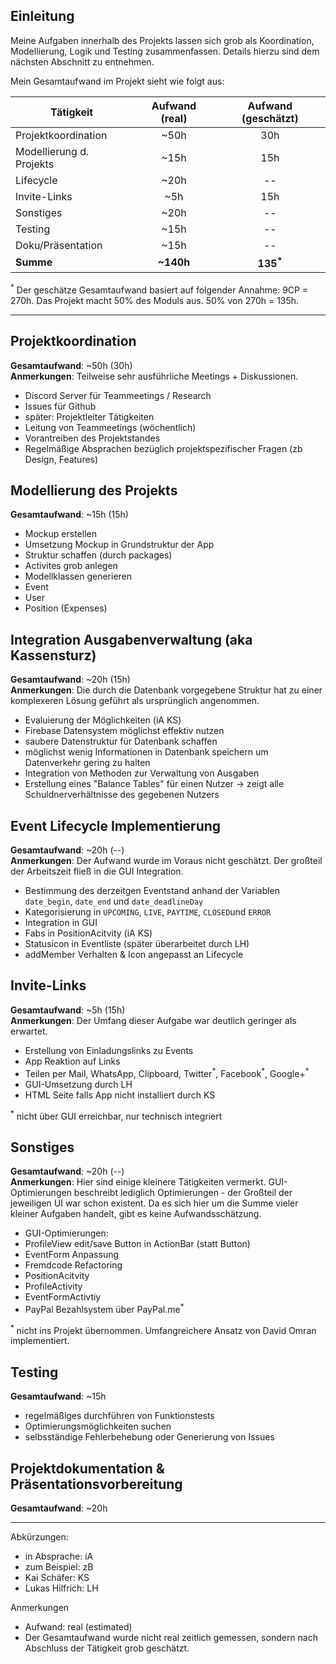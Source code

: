 
## Einleitung

Meine Aufgaben innerhalb des Projekts lassen sich grob als Koordination, Modellierung, Logik und Testing zusammenfassen. Details hierzu sind dem nächsten Abschnitt zu entnehmen.

Mein Gesamtaufwand im Projekt sieht wie folgt aus:

| Tätigkeit                 | Aufwand (real)  | Aufwand (geschätzt) |
|---------------------------|:---------------:|:-------------------:|
|Projektkoordination        | ~50h            | 30h                 |
|Modellierung d. Projekts   | ~15h            | 15h                 |
|Lifecycle                  | ~20h            | --                  |
|Invite-Links               | ~5h             | 15h                 |
|Sonstiges                  | ~20h            | --                  |
|Testing                    | ~15h            | --                  |
|Doku/Präsentation          | ~15h            | --                  |
|**Summe**                  | **~140h**       | **135<sup>\*</sup>**|


<sup>\*</sup> Der geschätze Gesamtaufwand basiert auf folgender Annahme: 9CP = 270h. Das Projekt macht 50% des Moduls aus. 50% von 270h = 135h.

_____

##	Projektkoordination

**Gesamtaufwand**: ~50h (30h)  
**Anmerkungen**: Teilweise sehr ausführliche Meetings + Diskussionen.

- Discord Server für Teammeetings / Research
- Issues für Github
- später: Projektleiter Tätigkeiten
 - Leitung von Teammeetings (wöchentlich)
 - Vorantreiben des Projektstandes
 - Regelmäßige Absprachen bezüglich projektspezifischer Fragen (zb Design, Features)

##	Modellierung des Projekts

**Gesamtaufwand**: ~15h (15h)  

- Mockup erstellen
- Umsetzung Mockup in Grundstruktur der App
 - Struktur schaffen (durch packages)
 - Activites grob anlegen
- Modellklassen generieren
 - Event
 - User
 - Position (Expenses)

## Integration Ausgabenverwaltung (aka Kassensturz)

**Gesamtaufwand**: ~20h (15h)  
**Anmerkungen**: Die durch die Datenbank vorgegebene Struktur hat zu einer komplexeren Lösung geführt als ursprünglich angenommen.

- Evaluierung der Möglichkeiten (iA KS)
 - Firebase Datensystem möglichst effektiv nutzen
 - saubere Datenstruktur für Datenbank schaffen
 - möglichst wenig Informationen in Datenbank speichern um Datenverkehr gering zu halten
- Integration von Methoden zur Verwaltung von Ausgaben
 - Erstellung eines "Balance Tables" für einen Nutzer -> zeigt alle Schuldnerverhältnisse des gegebenen Nutzers

## Event Lifecycle Implementierung

**Gesamtaufwand**: ~20h (--)  
**Anmerkungen**: Der Aufwand wurde im Voraus nicht geschätzt. Der großteil der Arbeitszeit fließ in die GUI Integration.

- Bestimmung des derzeitgen Eventstand anhand der Variablen ```date_begin```, ```date_end``` und ```date_deadlineDay```
- Kategorisierung in ```UPCOMING```, ```LIVE```, ```PAYTIME```, ```CLOSED```und ```ERROR```
- Integration in GUI
 - Fabs in PositionAcitvity (iA KS)
 - Statusicon in Eventliste (später überarbeitet durch LH)
 - addMember Verhalten & Icon angepasst an Lifecycle

## Invite-Links

**Gesamtaufwand**: ~5h (15h)  
**Anmerkungen**: Der Umfang dieser Aufgabe war deutlich geringer als erwartet.

- Erstellung von Einladungslinks zu Events
- App Reaktion auf Links
- Teilen per Mail, WhatsApp, Clipboard, Twitter<sup>\*</sup>, Facebook<sup>\*</sup>, Google+<sup>\*</sup>
- GUI-Umsetzung durch LH
- HTML Seite falls App nicht installiert durch KS


<sup>\*</sup> nicht über GUI erreichbar, nur technisch integriert

## Sonstiges

**Gesamtaufwand**: ~20h (--)  
**Anmerkungen**: Hier sind einige kleinere Tätigkeiten vermerkt. GUI-Optimierungen beschreibt lediglich Optimierungen - der Großteil der jeweiligen UI war schon existent. Da es sich hier um die Summe vieler kleiner Aufgaben handelt, gibt es keine Aufwandsschätzung.

- GUI-Optimierungen:
 - ProfileView edit/save Button in ActionBar (statt Button)
 - EventForm Anpassung
- Fremdcode Refactoring
 - PositionAcitvity
 - ProfileActivity
 - EventFormActivtiy
- PayPal Bezahlsystem über PayPal.me<sup>\*</sup>

<sup>\*</sup> nicht ins Projekt übernommen. Umfangreichere Ansatz von David Omran implementiert.


## Testing

**Gesamtaufwand**: ~15h

- regelmäßiges durchführen von Funktionstests
- Optimierungsmöglichkeiten suchen
- selbsständige Fehlerbehebung oder Generierung von Issues


## Projektdokumentation & Präsentationsvorbereitung

**Gesamtaufwand**: ~20h

_____
Abkürzungen:
- in Absprache: iA
- zum Beispiel: zB
- Kai Schäfer: KS
- Lukas Hilfrich: LH

Anmerkungen
- Aufwand: real (estimated)
- Der Gesamtaufwand wurde nicht real zeitlich gemessen, sondern nach Abschluss der Tätigkeit grob geschätzt.
